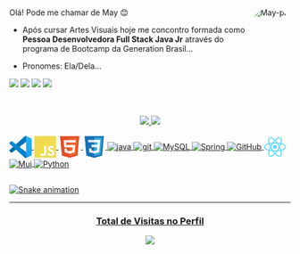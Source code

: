 ### 
  <img align="right" alt="May-pic" height="150" style="border-radius:70px;" src="https://media.discordapp.net/attachments/710838033724735530/893841618585649162/Webp.net-gifmaker-1.gif">
Olá! Pode me chamar de May 😊

- Após cursar Artes Visuais hoje me concontro formada como <b>Pessoa Desenvolvedora Full Stack Java Jr</b> através do programa de Bootcamp da Generation Brasil...
 
- Pronomes: Ela/Dela...

<div>   
 
 <!-- <a href="https://instagram.com/maiurysousa" target="_blank"><img src="https://img.shields.io/badge/Instagram-E4405F?style=for-the-badge&logo=instagram&logoColor=white" target="_blank"></a>-->
  <a href = "mailto:maiuryprogramando@gmail.com"><img src="https://img.shields.io/badge/Gmail-D14836?style=for-the-badge&logo=gmail&logoColor=white" target="_blank"></a>
  <a href="https://www.linkedin.com/in/maiury-sousa/" target="_blank"><img src="https://img.shields.io/badge/-LinkedIn-%230077B5?style=for-the-badge&logo=linkedin&logoColor=white" target="_blank"></a> 
  <a href="https://codepen.io/maiurysousa"  target="_blank"><img src="https://img.shields.io/badge/Codepen-000000?style=for-the-badge&logo=codepen&logoColor=white"></a>
  <a><img src="https://img.shields.io/badge/Discord-7289DA?style=for-the-badge&logo=discord&logoColor=white" target="_blank"></a> 
 
</div>

 <br>
 <br> 
 
<!--![Anurag's GitHub stats](https://github-readme-stats.vercel.app/api?username=maiurysousa&show_icons=true&theme=dracula ) <!--![Top Langs](https://github-readme-stats.vercel.app/api/top-langs/?username=maiurysousa&layout=compact&theme=dracula)--> <!--![Top Langs](img height="130em"  https://github-readme-stats.vercel.app/api/top-langs/?username=maiurysousa&layout=compact&langs_count=7&theme=dracula) -->
 
<div align="center" style="display: inline_block">
 
  <a href="https://github.com/maiurysousa">
 
  <img height="132em"  src="https://github-readme-stats.vercel.app/api?username=maiurysousa&show_icons=true&theme=dracula&include_all_commits=true&count_private=true"/>
  <img height="132em" src="https://github-readme-stats.vercel.app/api/top-langs/?username=maiurysousa&layout=compact&langs_count=7&theme=dracula"/>
   
</div>
  
<div style="display: inline_block"><br>
 
  <img align="center" alt="VScode" height="40px" src="https://raw.githubusercontent.com/github/explore/80688e429a7d4ef2fca1e82350fe8e3517d3494d/topics/visual-studio-code/visual-studio-code.png" />
  <img align="center" alt="May-Js" height="40"  src="https://raw.githubusercontent.com/devicons/devicon/master/icons/javascript/javascript-plain.svg">
  <img align="center" alt="May-HTML" height="40"  src="https://raw.githubusercontent.com/devicons/devicon/master/icons/html5/html5-original.svg">
  <img align="center" alt="May-CSS" height="40"  src="https://raw.githubusercontent.com/devicons/devicon/master/icons/css3/css3-original.svg">
  <img align="center" alt="java" height="40" src="https://cdn-icons-png.flaticon.com/512/226/226777.png" /> 
  <img align="center" alt="git" height="40" src="https://www.vectorlogo.zone/logos/git-scm/git-scm-icon.svg" /> 
  <img align="center" alt="MySQL" height="40px" src="https://cdn-icons-png.flaticon.com/512/528/528260.png" />
  <img align="center" alt="Spring" height="40px" src="https://www.vectorlogo.zone/logos/springio/springio-icon.svg"/> 
  <img align="center" alt="GitHub" height="40px" src="https://cdn-icons-png.flaticon.com/512/733/733553.png"/>
  <img align="center" alt="React" height="40px" src="https://raw.githubusercontent.com/devicons/devicon/master/icons/react/react-original.svg">
  <img align="center" alt="Mui" height="40" src="https://cdn.jsdelivr.net/gh/devicons/devicon/icons/materialui/materialui-original.svg" />
  <img align="center" alt="Python" height="40" src="https://cdn.picpng.com/logo/language-logo-python-44976.png" />

  ##
  
<div>  
  
 ![Snake animation](https://github.com/maiurysousa/maiurysousa/blob/output/github-contribution-grid-snake.svg) 

  </div>
  
 <hr>
  
<h3><p align="center">Total de Visitas no Perfil</p>
<p align="center">
    <img alingn="center" src="https://profile-counter.glitch.me/maiurysousa/count.svg"/>
</p>
  
